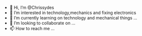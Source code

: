 - 👋 Hi, I’m @Chrissydes
- 👀 I’m interested in technology,mechanics and fixing electronics 
- 🌱 I’m currently learning on technology and mechanical things ...
- 💞️ I’m looking to collaborate on ...
- 📫 How to reach me ...

<!---
Chrissydes/Chrissydes is a ✨ special ✨ repository because its `README.md` (this file) appears on your GitHub profile.
You can click the Preview link to take a look at your changes.
--->
